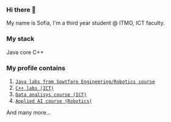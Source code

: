 ### Hi there 👋
My name is Sofia, I'm a third year student @ ITMO, ICT faculty.

### My stack
Java core
C++

### My profile contains
1. [`Java labs from Sowtfare Engineering/Robotics course`](#[feature](https://github.com/avetodef/prog-lab8))
2. [`C++ labs (ICT)`](#https://github.com/avetodef/ict_cpp_course_3rd_year)
3. [`Data analisys course (ICT)`](#https://github.com/avetodef/modern-data-analysis-tools-itmo)
4. [`Applied AI course (Robotics)`](#https://github.com/avetodef/applied-ai-itmo)

And many more...
<!--
**avetodef/avetodef** is a ✨ _special_ ✨ repository because its `README.md` (this file) appears on your GitHub profile.

Here are some ideas to get you started:

- 🔭 I’m currently working on ...
- 🌱 I’m currently learning ...
- 👯 I’m looking to collaborate on ...
- 🤔 I’m looking for help with ...
- 💬 Ask me about ...
- 📫 How to reach me: ...
- 😄 Pronouns: ...
- ⚡ Fun fact: ...
-->
